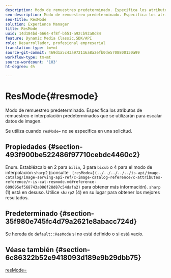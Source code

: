 ```yaml
---
description: Modo de remuestreo predeterminado. Especifica los atributos de remuestreo e interpolación predeterminados que se utilizarán para escalar datos de imagen.
seo-description: Modo de remuestreo predeterminado. Especifica los atributos de remuestreo e interpolación predeterminados que se utilizarán para escalar datos de imagen.
seo-title: ResMode
solution: Experience Manager
title: ResMode
uuid: 14d184bd-6664-4f8f-b551-a92cb92a0d84
feature: Dynamic Media Classic,SDK/API
role: Desarrollador, profesional empresarial
translation-type: tm+mt
source-git-commit: 469d1a5c43a972116a8a2efb0de5708800130a99
workflow-type: tm+mt
source-wordcount: '103'
ht-degree: 4%

---
```



# ResMode{#resmode}

Modo de remuestreo predeterminado. Especifica los atributos de remuestreo e interpolación predeterminados que se utilizarán para escalar datos de imagen.

Se utiliza cuando `resMode=` no se especifica en una solicitud.

## Propiedades {#section-493f900be522486f97710cebdc4460c2}

Enum. Establézcalo en 2 para `bilin`, 3 para `bicub` o 4 para el modo de interpolación `sharp2` (consulte ` [resMode=](../../../../../is-api/image-catalog/image-serving-api-ref/c-image-catalog-reference/c-attributes-reference/r-is-cat-resmode.md#reference-609095ef568743a086f28d87c54dafa2)` para obtener más información). `sharp` (1) está en desuso. Utilice `sharp2` (4) en su lugar para obtener los mejores resultados.

## Predeterminado {#section-35f980e745fc4d79a2621e8abacc724d}

Se hereda de `default::ResMode` si no está definido o si está vacío.

## Véase también {#section-6c86322b52e9418093d189e9b29dbb75}

[resMode=](../../../../../is-api/image-catalog/image-serving-api-ref/c-image-catalog-reference/c-attributes-reference/r-is-cat-resmode.md#reference-609095ef568743a086f28d87c54dafa2)
